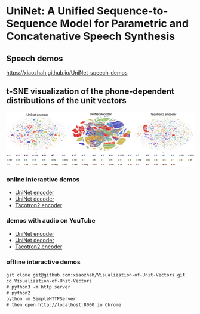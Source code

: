 
# UniNet: A Unified Sequence-to-Sequence Model for Parametric and Concatenative Speech Synthesis


## Speech demos
https://xiaozhah.github.io/UniNet_speech_demos

## t-SNE visualization of the phone-dependent distributions of the unit vectors
![image](vis_unit_vectors.jpg)

### online interactive demos
* [UniNet encoder](https://xiaozhah.github.io/Visualization-of-Unit-Vectors/UniNet%20encoder)
* [UniNet decoder](https://xiaozhah.github.io/Visualization-of-Unit-Vectors/UniNet%20decoder)
* [Tacotron2 encoder](https://xiaozhah.github.io/Visualization-of-Unit-Vectors/Tacotron2%20encoder)

### demos with audio on YouTube
* [UniNet encoder](https://youtu.be/Jne83LuJ28o)
* [UniNet decoder](https://youtu.be/xUDTWeyf9Ps)
* [Tacotron2 encoder](https://youtu.be/0Yrf6dRKhd4)

### offline interactive demos
```
git clone git@github.com:xiaozhah/Visualization-of-Unit-Vectors.git
cd Visualization-of-Unit-Vectors
# python3 -m http.server 
# python2
python -m SimpleHTTPServer
# then open http://localhost:8000 in Chrome
```
